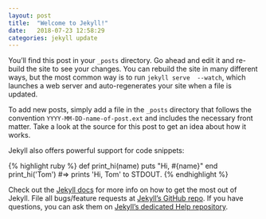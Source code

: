 ```yaml
---
layout: post
title:  "Welcome to Jekyll!"
date:   2018-07-23 12:58:29
categories: jekyll update
---
```

You’ll find this post in your `_posts` directory. Go ahead and edit it 
and re-build the site to see your changes. You can rebuild the site in 
many different ways, but the most common way is to run `jekyll serve 
--watch`, which launches a web server and auto-regenerates your site 
when a file is updated.

To add new posts, simply add a file in the `_posts` directory that 
follows the convention `YYYY-MM-DD-name-of-post.ext` and includes the 
necessary front matter. Take a look at the source for this post to get 
an idea about how it works.

Jekyll also offers powerful support for code snippets:

{% highlight ruby %}
def print_hi(name)
  puts "Hi, #{name}"
end
print_hi('Tom')
#=> prints 'Hi, Tom' to STDOUT.
{% endhighlight %}

Check out the [Jekyll docs][jekyll] for more info on how to get the most 
out of Jekyll. File all bugs/feature requests at [Jekyll’s GitHub 
repo][jekyll-gh]. If you have questions, you can ask them on [Jekyll’s 
dedicated Help repository][jekyll-help].

[jekyll]:      http://jekyllrb.com
[jekyll-gh]:   https://github.com/jekyll/jekyll
[jekyll-help]: https://github.com/jekyll/jekyll-help
